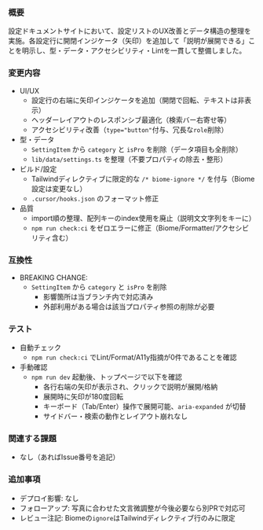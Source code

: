 ### 概要
設定ドキュメントサイトにおいて、設定リストのUX改善とデータ構造の整理を実施。各設定行に開閉インジケータ（矢印）を追加して「説明が展開できる」ことを明示し、型・データ・アクセシビリティ・Lintを一貫して整備しました。

### 変更内容
- UI/UX
  - 設定行の右端に矢印インジケータを追加（開閉で回転、テキストは非表示）
  - ヘッダーレイアウトのレスポンシブ最適化（検索バー右寄せ等）
  - アクセシビリティ改善（`type="button"`付与、冗長な`role`削除）
- 型・データ
  - `SettingItem` から `category` と `isPro` を削除（データ項目も全削除）
  - `lib/data/settings.ts` を整理（不要プロパティの除去・整形）
- ビルド/設定
  - Tailwindディレクティブに限定的な `/* biome-ignore */` を付与（Biome設定は変更なし）
  - `.cursor/hooks.json` のフォーマット修正
- 品質
  - import順の整理、配列キーのindex使用を廃止（説明文文字列をキーに）
  - `npm run check:ci` をゼロエラーに修正（Biome/Formatter/アクセシビリティ含む）

### 互換性
- BREAKING CHANGE:
  - `SettingItem` から `category` と `isPro` を削除
    - 影響箇所は当ブランチ内で対応済み
    - 外部利用がある場合は該当プロパティ参照の削除が必要

### テスト
- 自動チェック
  - `npm run check:ci` でLint/Format/A11y指摘が0件であることを確認
- 手動確認
  - `npm run dev` 起動後、トップページで以下を確認
    - 各行右端の矢印が表示され、クリックで説明が展開/格納
    - 展開時に矢印が180度回転
    - キーボード（Tab/Enter）操作で展開可能、`aria-expanded` が切替
    - サイドバー・検索の動作とレイアウト崩れなし

### 関連する課題
- なし（あればIssue番号を追記）

### 追加事項
- デプロイ影響: なし
- フォローアップ: 写真に合わせた文言微調整が今後必要なら別PRで対応可
- レビュー注記: Biomeの`ignore`はTailwindディレクティブ行のみに限定

